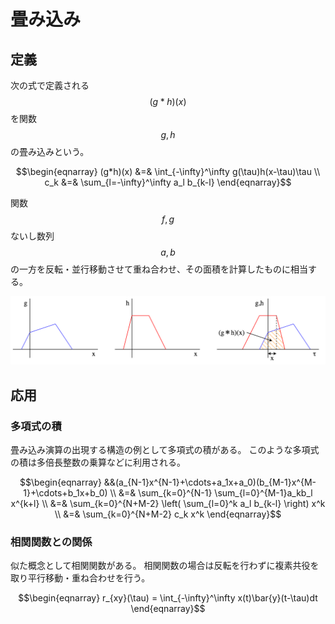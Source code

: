 # 畳み込み

## 定義

次の式で定義される $$(g*h)(x)$$ を関数 $$g,h$$ の畳み込みという。

$$\begin{eqnarray}
(g*h)(x) &=& \int_{-\infty}^\infty g(\tau)h(x-\tau)\tau \\
c_k &=& \sum_{l=-\infty}^\infty a_l b_{k-l}
\end{eqnarray}$$

関数 $$f,g$$ ないし数列 $$a,b$$ の一方を反転・並行移動させて重ね合わせ、その面積を計算したものに相当する。

![alt text](convolution.png)

## 応用

### 多項式の積

畳み込み演算の出現する構造の例として多項式の積がある。
このような多項式の積は多倍長整数の乗算などに利用される。

$$\begin{eqnarray}
&&(a_{N-1}x^{N-1}+\cdots+a_1x+a_0)(b_{M-1}x^{M-1}+\cdots+b_1x+b_0) \\
&=& \sum_{k=0}^{N-1} \sum_{l=0}^{M-1}a_kb_l x^{k+l} \\
&=& \sum_{k=0}^{N+M-2} \left( \sum_{l=0}^k a_l b_{k-l} \right) x^k \\
&=& \sum_{k=0}^{N+M-2} c_k x^k
\end{eqnarray}$$

### 相関関数との関係

似た概念として相関関数がある。
相関関数の場合は反転を行わずに複素共役を取り平行移動・重ね合わせを行う。

$$\begin{eqnarray}
r_{xy}(\tau) = \int_{-\infty}^\infty x(t)\bar{y}(t-\tau)dt
\end{eqnarray}$$
